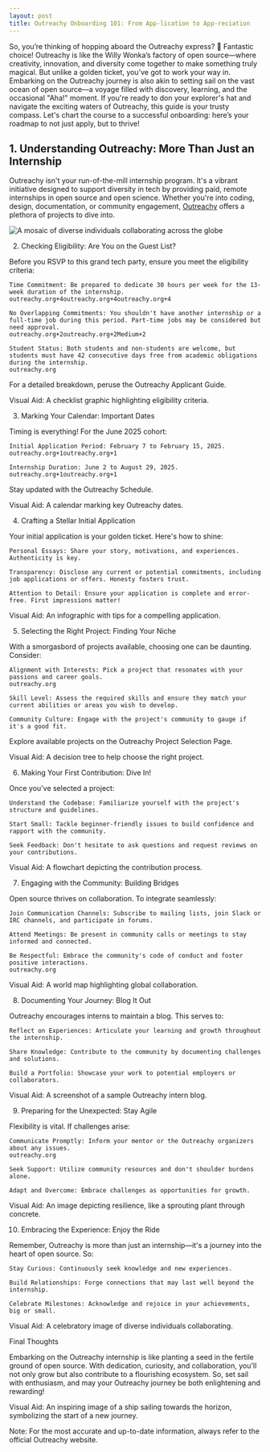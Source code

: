 ```yaml
---
layout: post
title: Outreachy Onboarding 101: From App-lication to App-reciation
---
```


So, you’re thinking of hopping aboard the Outreachy express? 🎢 Fantastic choice! Outreachy is like the Willy Wonka’s factory of open source—where creativity, innovation, and diversity come together to make something truly magical. But unlike a golden ticket, you’ve got to work your way in. Embarking on the Outreachy journey is also akin to setting sail on the vast ocean of open source—a voyage filled with discovery, learning, and the occasional "Aha!" moment. If you're ready to don your explorer's hat and navigate the exciting waters of Outreachy, this guide is your trusty compass. Let's chart the course to a successful onboarding: here’s your roadmap to not just apply, but to thrive!

## 1. Understanding Outreachy: More Than Just an Internship

Outreachy isn't your run-of-the-mill internship program. It's a vibrant initiative designed to support diversity in tech by providing paid, remote internships in open source and open science. Whether you're into coding, design, documentation, or community engagement, [Outreachy](https://www.outreachy.org) offers a plethora of projects to dive into.​

![A mosaic of diverse individuals collaborating across the globe](https://github.com/user-attachments/assets/3b839053-3f8c-4042-853d-9a410a3d1b85)

2. Checking Eligibility: Are You on the Guest List?

Before you RSVP to this grand tech party, ensure you meet the eligibility criteria:

    Time Commitment: Be prepared to dedicate 30 hours per week for the 13-week duration of the internship.​
    outreachy.org+4outreachy.org+4outreachy.org+4

    No Overlapping Commitments: You shouldn't have another internship or a full-time job during this period. Part-time jobs may be considered but need approval.​
    outreachy.org+2outreachy.org+2Medium+2

    Student Status: Both students and non-students are welcome, but students must have 42 consecutive days free from academic obligations during the internship.​
    outreachy.org

For a detailed breakdown, peruse the Outreachy Applicant Guide.

Visual Aid: A checklist graphic highlighting eligibility criteria.

3. Marking Your Calendar: Important Dates

Timing is everything! For the June 2025 cohort:

    Initial Application Period: February 7 to February 15, 2025.​
    outreachy.org+1outreachy.org+1

    Internship Duration: June 2 to August 29, 2025.​
    outreachy.org+1outreachy.org+1

Stay updated with the Outreachy Schedule.

Visual Aid: A calendar marking key Outreachy dates.

4. Crafting a Stellar Initial Application

Your initial application is your golden ticket. Here's how to shine:

    Personal Essays: Share your story, motivations, and experiences. Authenticity is key.​

    Transparency: Disclose any current or potential commitments, including job applications or offers. Honesty fosters trust.​

    Attention to Detail: Ensure your application is complete and error-free. First impressions matter!​

Visual Aid: An infographic with tips for a compelling application.

5. Selecting the Right Project: Finding Your Niche

With a smorgasbord of projects available, choosing one can be daunting. Consider:

    Alignment with Interests: Pick a project that resonates with your passions and career goals.​
    outreachy.org

    Skill Level: Assess the required skills and ensure they match your current abilities or areas you wish to develop.​

    Community Culture: Engage with the project's community to gauge if it's a good fit.​

Explore available projects on the Outreachy Project Selection Page.

Visual Aid: A decision tree to help choose the right project.

6. Making Your First Contribution: Dive In!

Once you've selected a project:

    Understand the Codebase: Familiarize yourself with the project's structure and guidelines.​

    Start Small: Tackle beginner-friendly issues to build confidence and rapport with the community.​

    Seek Feedback: Don't hesitate to ask questions and request reviews on your contributions.​

Visual Aid: A flowchart depicting the contribution process.

7. Engaging with the Community: Building Bridges

Open source thrives on collaboration. To integrate seamlessly:

    Join Communication Channels: Subscribe to mailing lists, join Slack or IRC channels, and participate in forums.​

    Attend Meetings: Be present in community calls or meetings to stay informed and connected.​

    Be Respectful: Embrace the community's code of conduct and foster positive interactions.​
    outreachy.org

Visual Aid: A world map highlighting global collaboration.

8. Documenting Your Journey: Blog It Out

Outreachy encourages interns to maintain a blog. This serves to:

    Reflect on Experiences: Articulate your learning and growth throughout the internship.​

    Share Knowledge: Contribute to the community by documenting challenges and solutions.​

    Build a Portfolio: Showcase your work to potential employers or collaborators.​

Visual Aid: A screenshot of a sample Outreachy intern blog.

9. Preparing for the Unexpected: Stay Agile

Flexibility is vital. If challenges arise:

    Communicate Promptly: Inform your mentor or the Outreachy organizers about any issues.​
    outreachy.org

    Seek Support: Utilize community resources and don't shoulder burdens alone.​

    Adapt and Overcome: Embrace challenges as opportunities for growth.​

Visual Aid: An image depicting resilience, like a sprouting plant through concrete.

10. Embracing the Experience: Enjoy the Ride

Remember, Outreachy is more than just an internship—it's a journey into the heart of open source. So:

    Stay Curious: Continuously seek knowledge and new experiences.​

    Build Relationships: Forge connections that may last well beyond the internship.​

    Celebrate Milestones: Acknowledge and rejoice in your achievements, big or small.​

Visual Aid: A celebratory image of diverse individuals collaborating.

Final Thoughts

Embarking on the Outreachy internship is like planting a seed in the fertile ground of open source. With dedication, curiosity, and collaboration, you'll not only grow but also contribute to a flourishing ecosystem. So, set sail with enthusiasm, and may your Outreachy journey be both enlightening and rewarding!

Visual Aid: An inspiring image of a ship sailing towards the horizon, symbolizing the start of a new journey.

Note: For the most accurate and up-to-date information, always refer to the official Outreachy website.
